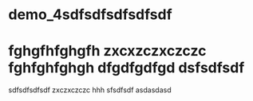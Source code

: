 # demo_4sdfsdfsdfsdfsdf

fghgfhfghgfh
zxcxzczxczczc
fghfghfghgh
dfgdfgdfgd
dsfsdfsdf
=======
sdfsdfsdfsdf
zxczxczczc
hhh
sfsdfsdf
asdasdasd
